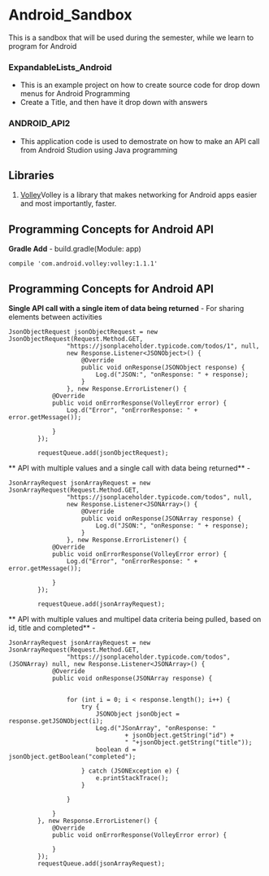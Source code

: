 # Android_Sandbox
This is a sandbox that will be used during the semester, while we learn to program for Android

### ExpandableLists_Android
- This is an example project on how to create source code for drop down menus for Android Programming
- Create a Title, and then have it drop down with answers

### ANDROID_API2
- This application code is used to demostrate on how to make an API call from Android Studion using Java programming

## Libraries
1. [Volley](https://android.googlesource.com/platform/frameworks/volley)Volley is a library that makes networking for Android apps easier and most importantly, faster.

## Programming Concepts for Android API
**Gradle Add** -  build.gradle(Module: app)
```
compile 'com.android.volley:volley:1.1.1'
```
## Programming Concepts for Android API
**Single API call with a single item of data being returned** -  For sharing elements between activities 
```
JsonObjectRequest jsonObjectRequest = new JsonObjectRequest(Request.Method.GET,
                "https://jsonplaceholder.typicode.com/todos/1", null,
                new Response.Listener<JSONObject>() {
                    @Override
                    public void onResponse(JSONObject response) {
                        Log.d("JSON:", "onResponse: " + response);
                    }
                }, new Response.ErrorListener() {
            @Override
            public void onErrorResponse(VolleyError error) {
                Log.d("Error", "onErrorResponse: " + error.getMessage());

            }
        });

        requestQueue.add(jsonObjectRequest);
```
** API with multiple values and a single call with data being returned** -  
```
JsonArrayRequest jsonArrayRequest = new JsonArrayRequest(Request.Method.GET,
                "https://jsonplaceholder.typicode.com/todos", null,
                new Response.Listener<JSONArray>() {
                    @Override
                    public void onResponse(JSONArray response) {
                        Log.d("JSON:", "onResponse: " + response);
                    }
                }, new Response.ErrorListener() {
            @Override
            public void onErrorResponse(VolleyError error) {
                Log.d("Error", "onErrorResponse: " + error.getMessage());

            }
        });

        requestQueue.add(jsonArrayRequest);
```
** API with multiple values and multipel data criteria being pulled, based on id, title and completed** -  
```
JsonArrayRequest jsonArrayRequest = new JsonArrayRequest(Request.Method.GET,
                "https://jsonplaceholder.typicode.com/todos", (JSONArray) null, new Response.Listener<JSONArray>() {
            @Override
            public void onResponse(JSONArray response) {


                for (int i = 0; i < response.length(); i++) {
                    try {
                        JSONObject jsonObject = response.getJSONObject(i);
                        Log.d("JSonArray", "onResponse: "
                                + jsonObject.getString("id") +
                                " "+jsonObject.getString("title"));
                        boolean d = jsonObject.getBoolean("completed");

                    } catch (JSONException e) {
                        e.printStackTrace();
                    }

                }

            }
        }, new Response.ErrorListener() {
            @Override
            public void onErrorResponse(VolleyError error) {

            }
        });
        requestQueue.add(jsonArrayRequest);
```
